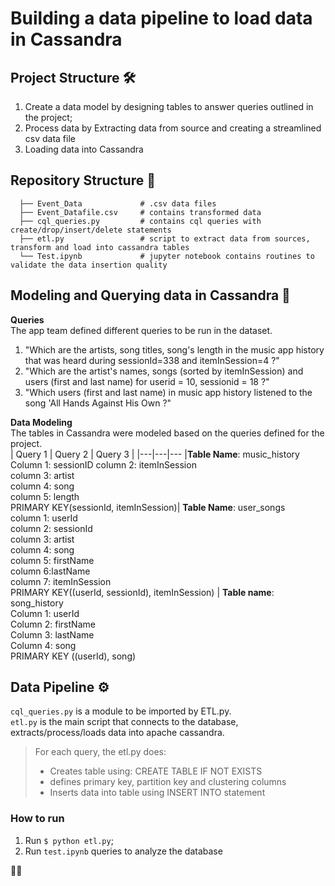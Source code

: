 # Building a data pipeline to load data in Cassandra 
## Project Structure 🛠
1. Create a data model by designing tables to answer queries outlined in the project; 
2. Process data by Extracting data from source and creating a streamlined csv data file  
3. Loading data into Cassandra

## Repository Structure  📂
      ├── Event_Data             # .csv data files   
      ├── Event_Datafile.csv     # contains transformed data    
      ├── cql_queries.py         # contains cql queries with create/drop/insert/delete statements    
      ├── etl.py                 # script to extract data from sources, transform and load into cassandra tables    
      └── Test.ipynb             # jupyter notebook contains routines to validate the data insertion quality     

## Modeling and Querying data in Cassandra  💾
**Queries** <br>
The app team defined different queries to be run in the dataset.  <br>

1. "Which are the artists, song titles, song's length in the music app history that was heard during sessionId=338 and itemInSession=4 ?"
2. "Which are the artist's names, songs (sorted by itemInSession) and users (first and last name) for userid = 10, sessionid = 18 ?"  
3. "Which users (first and last name) in music app history listened to the song 'All Hands Against His Own ?" 

**Data Modeling** <br>
The tables in Cassandra were modeled based on the queries defined for the project. <br>
| Query 1 | Query 2 | Query 3 |
|---|---|---
|**Table Name**: music_history <br> Column 1: sessionID column 2: itemInSession  <br> column 3: artist  <br> column 4: song  <br> column 5: length  <br>  PRIMARY KEY(sessionId, itemInSession)| **Table Name**: user_songs <br> column 1: userId <br> column 2: sessionId <br> column 3: artist <br> column 4: song <br> column 5: firstName <br> column 6:lastName <br> column 7: itemInSession <br> PRIMARY KEY((userId, sessionId), itemInSession) | **Table name**: song_history <br> Column 1: userId <br> Column 2: firstName <br> Column 3: lastName <br> Column 4: song <br> PRIMARY KEY ((userId), song)



## Data Pipeline ⚙
`cql_queries.py` is a module to be imported by ETL.py.   <br>
`etl.py` is the main script that connects to the database, extracts/process/loads data into apache cassandra. <br>
> For each query, the etl.py does: <br>
> - Creates table using: CREATE TABLE IF NOT EXISTS <br>
> - defines primary key, partition key and clustering columns <br>
> - Inserts data into table using INSERT INTO statement  <br>

### How to run <br>
1. Run `$ python etl.py`; <br>
2. Run `test.ipynb` queries to analyze the database 

🐱‍👤
